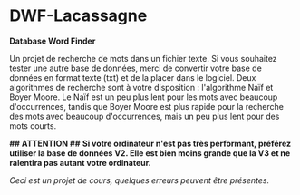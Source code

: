 # DWF-Lacassagne

**Database Word Finder**

Un projet de recherche de mots dans un fichier texte. Si vous souhaitez tester une autre base de données, merci de convertir votre base de données en format texte (txt) et de la placer dans le logiciel. Deux algorithmes de recherche sont à votre disposition : l'algorithme Naïf et Boyer Moore. Le Naïf est un peu plus lent pour les mots avec beaucoup d'occurrences, tandis que Boyer Moore est plus rapide pour la recherche des mots avec beaucoup d'occurrences, mais un peu plus lent pour des mots courts.

**## ATTENTION ##**
**Si votre ordinateur n'est pas très performant, préférez utiliser la base de données V2. Elle est bien moins grande que la V3 et ne ralentira pas autant votre ordinateur.**

*Ceci est un projet de cours, quelques erreurs peuvent être présentes.*

